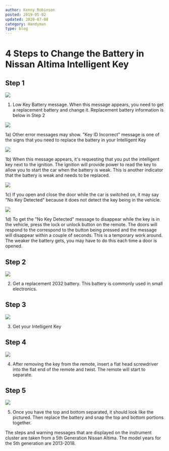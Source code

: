 ```yaml
---
author: Kenny Robinson
posted: 2019-05-02
updated: 2020-07-08
category: Handyman
type: blog
---
```


# 4 Steps to Change the Battery in Nissan Altima Intelligent Key

## Step 1

![](/lifestyle/replaceAltimaBattery-untitled-f002145.png.jpg)

1) Low Key Battery message. When this message appears, you need to get a replacement battery and change it. Replacement battery information is below in Step 2

![](/lifestyle/replaceAltimaBattery-untitled-f000449.png.jpg)

1a) Other error messages may show. "Key ID Incorrect" message is one of the signs that you need to replace the battery in your Intelligent Key

![](/lifestyle/replaceAltimaBattery-untitled-f000615.png.jpg)

1b) When this message appears, it's requesting that you put the intelligent key next to the ignition.  The ignition will provide power to read the key to allow you to start the car when the battery is weak. This is another indicator that the battery is weak and needs to be replaced.

![](/lifestyle/replaceAltimaBattery-untitled-f001567.png.jpg)

1c) If you open and close the door while the car is switched on, it may say "No Key Detected" because it does not detect the key being in the vehicle.

![](/lifestyle/replaceAltimaBattery-untitled-f001875.png.jpg)

1d) To get the "No Key Detected" message to disappear while the key is in the vehicle, press the lock or unlock button on the remote. The doors will respond to the correspond to the button being pressed and the message will disappear within a couple of seconds. This is a temporary work around. The weaker the battery gets, you may have to do this each time a door is opened.

## Step 2

![](/lifestyle/replaceAltimaBattery-20190402_102047.jpg)

2) Get a replacement 2032 battery. This battery is commonly used in small electronics. 

## Step 3

![](/lifestyle/replaceAltimaBattery-20190402_101838.jpg) 

3) Get your Intelligent Key

## Step 4

![](/lifestyle/replaceAltimaBattery-20190402_102004.jpg)

4) After removing the key from the remote, insert a flat head screwdriver into the flat end of the remote and twist. The remote will start to separate.

## Step 5

![](/lifestyle/replaceAltimaBattery-20190402_102036.jpg)

5) Once you have the top and bottom separated, it should look like the pictured.  Then replace the battery and snap the top and bottom portions together.

The steps and warning messages that are displayed on the instrument cluster are taken 
from a 5th Generation Nissan Altima. The model years for the 5th generation are 2013-2018.

